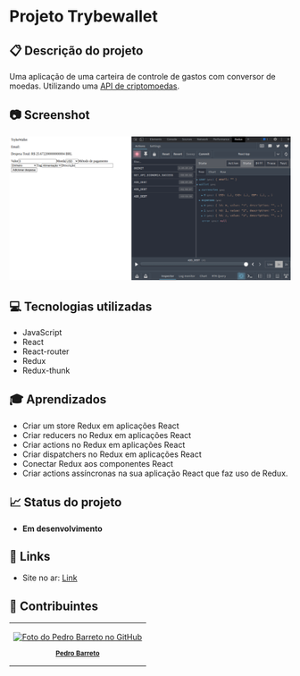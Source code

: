 # Projeto Trybewallet
## 📋 Descrição do projeto
Uma aplicação de uma carteira de controle de gastos com conversor de moedas. Utilizando uma [API de criptomoedas](https://economia.awesomeapi.com.br/json/all).

## 📷 Screenshot
![Screenshot](./Screenshot.png)

## 💻 Tecnologias utilizadas
- JavaScript
- React
- React-router
- Redux
- Redux-thunk

## 🎓 Aprendizados
- Criar um store Redux em aplicações React
- Criar reducers no Redux em aplicações React
- Criar actions no Redux em aplicações React
- Criar dispatchers no Redux em aplicações React
- Conectar Redux aos componentes React
- Criar actions assíncronas na sua aplicação React que faz uso de Redux.

## 📈 Status do projeto
- **Em desenvolvimento**

## 🚀 Links
- Site no ar: [Link](https://trybewallet-dogl4.vercel.app/)

## :busts_in_silhouette: Contribuintes
<table>

<tr  style="width:120px">

<td  align="center">

<a  target=”_blank”  href="https://github.com/Dogl4">

<img  src="https://avatars.githubusercontent.com/u/85720722?s=400&u=c260de98c1eee20df67d72857c3bcc8682fed68a&v=4"  width="100px;"  alt="Foto do Pedro Barreto no GitHub"/><br>

<sub>

<b>Pedro Barreto</b>

</sub>

</a>

</td>

</tr>

</table>
